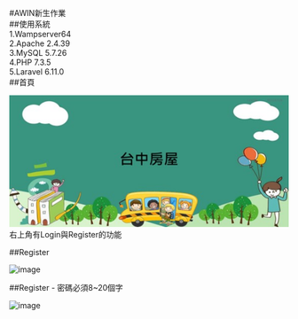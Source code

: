 #AWIN新生作業  
##使用系統  
1.Wampserver64  
2.Apache 2.4.39  
3.MySQL 5.7.26  
4.PHP 7.3.5  
5.Laravel 6.11.0  
##首頁

![image](https://github.com/diana8772/homebuy/blob/master/welcome.jpg)
右上角有Login與Register的功能

##Register

![image](https://github.com/diana8772/homebuy/blob/master/register.jpg)

##Register - 密碼必須8~20個字

![image](https://github.com/diana8772/homebuy/blob/master/register.jpg)
